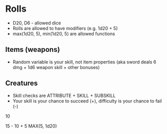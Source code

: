 # Rolls
* D20, D6 - allowed dice
* Rolls are allowed to have modifiers (e.g. 1d20 + 5)
* max(1d20, 5), min(1d20, 5) are allowed functions

## Items (weapons)
* Random variable is your skill, not item properties (aka sword deals 6 dmg + 1d6 weapon skill + other bonuses)

## Creatures
* Skill checks are ATTRIBUTE + SKILL + SUBSKILL
* Your skill is your chance to succeed (+), difficulty is your chance to fail (-)

10

15 - 10 + 5
MAX(5, 1d20)